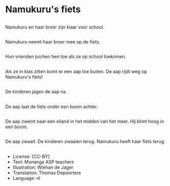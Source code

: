 # Namukuru's fiets

##
Namukuru en haar broer zijn klaar voor school.

##
Namukuru neemt haar broer mee op de fiets.

##
Hun vrienden juichen hen toe als ze op school toekomen.

##
Als ze in klas zitten komt er een aap toe buiten. De aap rijdt weg op Namukuru's fiets!

##
De kinderen jagen de aap na.

##
De aap laat de fiets onder een boom achter.

##
De aap zwemt naar een eiland in het midden van het meer. Hij klimt hoog in een boom.

##
De aap zwaait. De kinderen zwaaien terug. Namukuru heeft haar fiets terug.

##
* License: [CC-BY]
* Text: Munanga ASP teachers
* Illustration: Wiehan de Jager
* Translation: Thomas Depoortere
* Language: nl
